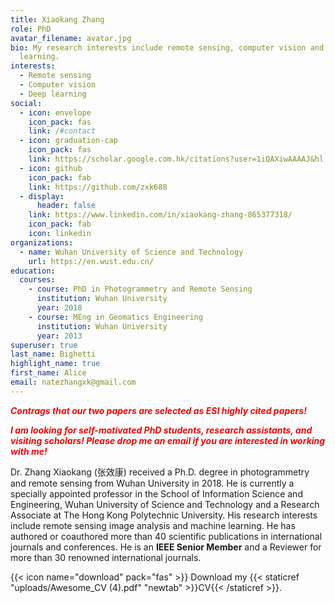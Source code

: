 ```yaml
---
title: Xiaokang Zhang
role: PhD
avatar_filename: avatar.jpg
bio: My research interests include remote sensing, computer vision and deep
  learning.
interests:
  - Remote sensing
  - Computer vision
  - Deep learning
social:
  - icon: envelope
    icon_pack: fas
    link: /#contact
  - icon: graduation-cap
    icon_pack: fas
    link: https://scholar.google.com.hk/citations?user=1iQAXiwAAAAJ&hl
  - icon: github
    icon_pack: fab
    link: https://github.com/zxk688
  - display:
      header: false
    link: https://www.linkedin.com/in/xiaokang-zhang-865377318/
    icon_pack: fab
    icon: linkedin
organizations:
  - name: Wuhan University of Science and Technology
    url: https://en.wust.edu.cn/
education:
  courses:
    - course: PhD in Photogrammetry and Remote Sensing
      institution: Wuhan University
      year: 2018
    - course: MEng in Geomatics Engineering
      institution: Wuhan University
      year: 2013
superuser: true
last_name: Bighetti
highlight_name: true
first_name: Alice
email: natezhangxk@gmail.com
---
```

***<font color="red"> Contrags that our two papers are selected as ESI highly cited papers!  </font>***

***<font color="red"> I am looking for self-motivated PhD students, research assistants, and visiting scholars! Please drop me an email if you are interested in working with me! </font>***

Dr. Zhang Xiaokang (张效康) received a Ph.D. degree in photogrammetry and remote sensing from Wuhan University in 2018. He is currently a specially appointed professor in the School of Information Science and Engineering, Wuhan University of Science and Technology and a Research Associate at The Hong Kong Polytechnic University. His research interests include remote sensing image analysis and machine learning. He has authored or coauthored more than 40 scientific publications in international journals and conferences. He is an **IEEE Senior Member** and a Reviewer for more than 30 renowned international journals.

{{< icon name="download" pack="fas" >}} Download my {{< staticref "uploads/Awesome_CV (4).pdf" "newtab" >}}CV{{< /staticref >}}.
